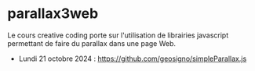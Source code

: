 # parallax3web
Le cours creative coding porte sur l'utilisation de librairies javascript permettant de faire du parallax dans une page Web.

- Lundi 21 octobre 2024 : https://github.com/geosigno/simpleParallax.js
